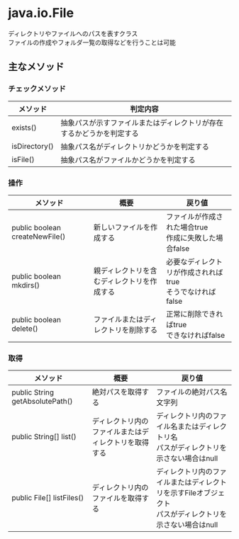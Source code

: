 # java.io.File
ディレクトリやファイルへのパスを表すクラス<br>
ファイルの作成やフォルダ一覧の取得などを行うことは可能

## 主なメソッド

### チェックメソッド
|メソッド|判定内容|
|----------|----------|
|exists()|抽象パスが示すファイルまたはディレクトリが存在するかどうかを判定する|
|isDirectory()|抽象パス名がディレクトリかどうかを判定する|
|isFile()|抽象パス名がファイルかどうかを判定する|

### 操作
|メソッド|概要|戻り値|
|----------|----------|----------|
|public boolean createNewFile()|新しいファイルを作成する|ファイルが作成された場合true<br>作成に失敗した場合false|
|public boolean mkdirs()|親ディレクトリを含むディレクトリを作成する|必要なディレクトリが作成されればtrue<br>そうでなければfalse|
|public boolean delete()|ファイルまたはディレクトリを削除する|正常に削除できればtrue<br>できなければfalse|

### 取得
|メソッド|概要|戻り値|
|----------|----------|----------|
|public String getAbsolutePath()|絶対パスを取得する|ファイルの絶対パス名文字列|
|public String[] list()|ディレクトリ内のファイルまたはディレクトリを取得する|ディレクトリ内のファイル名またはディレクトリ名<br>パスがディレクトリを示さない場合はnull|
|public File[] listFiles()|ディレクトリ内のファイルを取得する|ディレクトリ内のファイルまたはディレクトリを示すFileオブジェクト<br>パスがディレクトリを示さない場合はnull|
